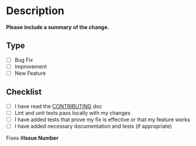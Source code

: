 # Description

**Please include a summary of the change.**

## Type

- [ ] Bug Fix
- [ ] Improvement
- [ ] New Feature

## Checklist

- [ ] I have read the [CONTRIBUTING](https://gitlab.com/hmajid2301/stegappasaurus/blob/production/CONTRIBUTING.md) doc
- [ ] Lint and unit tests pass locally with my changes
- [ ] I have added tests that prove my fix is effective or that my feature works
- [ ] I have added necessary documentation and tests (if appropriate)

Fixes #**Issue Number**
